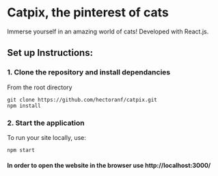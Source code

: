 # Catpix, the pinterest of cats

Immerse yourself in an amazing world of cats!
Developed with React.js.

## Set up Instructions:

### 1. Clone the repository and install dependancies

From the root directory

```
git clone https://github.com/hectoranf/catpix.git
npm install
```

### 2. Start the application

To run your site locally, use:

```
npm start
```

#### In order to open the website in the browser use http://localhost:3000/
